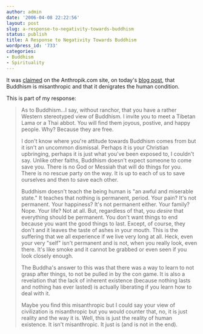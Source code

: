 ```yaml
---
author: admin
date: '2006-04-08 22:22:56'
layout: post
slug: a-response-to-negativity-towards-buddhism
status: publish
title: A Response to Negativity Towards Buddhism
wordpress_id: '733'
categories:
- Buddhism
- Spirituality
---
```

It was <a href="http://anthropik.com/2006/04/ethics-of-collapse/#comment-8998">claimed</a> on the Anthropik.com site, on today's <a href="http://anthropik.com/2006/04/ethics-of-collapse/">blog post</a>, that Buddhism is misanthropic and that it denigrates the human condition.

This is part of my response:
<blockquote>As to Buddhism...I say, without ranchor, that you have a rather Western stereotyped view of Buddhism. I invite you to meet a Tibetan Lama or a Thai abbot. You will find them joyous, postive, and happy people. Why? Because they are free.

I don't know where you're attitude towards Buddhism comes from but it isn't an uncommon dismissal. Perhaps it is your Christian upbringing, perhaps it is just what you've been exposed to, I couldn't say. Unlike other faiths, Buddhism doesn't expect someone to come save you. There is no God or Messiah that will do things for you. There is no rescue party on the way. It is up to each of us to save ourselves and then to save each other.

Buddhism doesn't teach the being human is "an awful and miserable state." It teaches that nothing is permanent, period. Your pain? It's not permanent. Your happiness? It's not permanent either. Your family? Nope. Your life? Not at all. But, regardless of that, you <em>desire</em> that everything should be permanent. You don't want things to end because you want the good things to last. Except, of course, they don't and it leaves the taste of ashes in your mouth. This is the suffering that we all experience if we live very long at all. Heck, even your very "self" isn't permanent and is not, when you really look, even there. It's like smoke and it cannot be grabbed or even seen if you look closely enough.

The Buddha's answer to this was that there was a way to learn to not grasp after things, to not be pulled in by the con game. It is also a revelation that the lack of inherent existence (because nothing lasts and nothing has ever lasted) is actually liberating if you learn how to deal with it.

Maybe you find this misanthropic but I could say your view of civilization is misanthropic but you would counter that, no, it is just reality and the way it is. Well, this is just the reality of human existence. It isn't misanthropic. It just is (and is not in the end).</blockquote>
